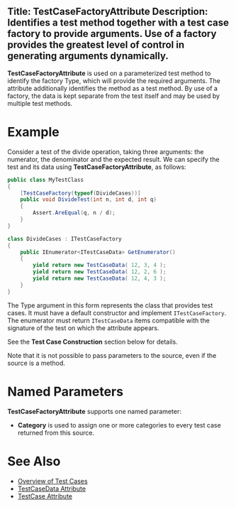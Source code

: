 Title: TestCaseFactoryAttribute
Description: Identifies a test method together with a test case factory to provide arguments. Use of a factory provides the greatest level of control in generating arguments dynamically.
---

**TestCaseFactoryAttribute** is used on a parameterized test method to identify the factory Type,
which will provide the required arguments. The attribute additionally identifies the method as a
test method. By use of a factory, the data is kept separate from the test itself and may be used
by multiple test methods.

# Example

Consider a test of the divide operation, taking three arguments: the numerator, the denominator and the expected result. We can specify the test and its data using **TestCaseFactoryAttribute**,
as follows:

```c#
public class MyTestClass
{
    [TestCaseFactory(typeof(DivideCases))]
    public void DivideTest(int n, int d, int q)
    {
        Assert.AreEqual(q, n / d);
    }
}

class DivideCases : ITestCaseFactory
{
    public IEnumerator<ITestCaseData> GetEnumerator()
    {
        yield return new TestCaseData( 12, 3, 4 );
        yield return new TestCaseData( 12, 2, 6 );
        yield return new TestCaseData( 12, 4, 3 );
    }
}
```

The Type argument in this form represents the class that provides test cases.
It must have a default constructor and implement `ITestCaseFactory`. The enumerator
must return `ITestCaseData` items compatible with the signature of the test on which
the attribute appears.

See the **Test Case Construction** section below for details.

Note that it is not possible to pass parameters to the source, even if the source is a method.

# Named Parameters

**TestCaseFactoryAttribute** supports one named parameter:

* **Category** is used to assign one or more categories to every test case returned from this source.

# See Also

* [Overview of Test Cases][1]
* [TestCaseData Attribute][2]
* [TestCase Attribute][3]

[1]: /tc-lite/docs/Concepts/test-cases.html
[2]: /tc-lite/docs/Features/Attributes/testcasedata-attribute.html
[3]: /tc-lite/docs/Features/Attributes/testcase-attribute.html

